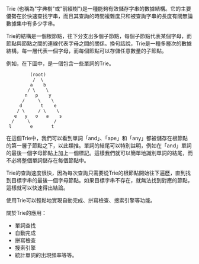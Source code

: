 

Trie (也稱為"字典樹"或"前綴樹")是一種能夠有效儲存字串的數據結構。它的主要優勢在於快速查找字串，而且其查詢的時間複雜度只和被查詢字串的長度有關無論數據集中有多少字串。

Trie的結構是一個根節點，往下分支出多個子節點，每個子節點代表某個字母，而節點與節點之間的連線代表字母之間的關係。換句話說，Trie是一種多層次的數據結構，每一層代表一個字母，而每個節點可以存儲任意數量的子節點。

例如，在下圖中，是一個包含一些單詞的Trie。

```
         (root)
          /  \
         a    b
        / \    \
       n   p    y
      /     \    \
     d       t    e
    / \     / \    \
   e   y   o   a    s
  /     \         / 
 l       e       t
```

在這個Trie中，我們可以看到單詞「and」、「ape」和「any」都被儲存在根節點的第一層子節點之下，以此類推。單詞的結尾可以特別註明，例如在「and」單詞的最後一個字母節點上加上一個標記。這樣我們就可以簡單地識別單詞的結尾，而不必將整個單詞儲存在每個節點中。

Trie的查詢速度很快，因為每次查詢只需要從Trie的根節點開始往下遍歷，直到找到目標字串的最後一個字母節點。如果目標字串不存在，就無法找到對應的節點，這樣就可以快速得出結論。

使用Trie可以輕鬆地實現自動完成、拼寫檢查、搜索引擎等功能。

關於Trie的應用：

- 單詞查找
- 自動完成
- 拼寫檢查
- 搜索引擎
- 統計單詞的出現頻率等等。